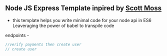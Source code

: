 ## Node JS Express Template inpired by [Scott Moss](https://github.com/FrontendMasters/api-design-node-v3)

- this template helps you write minimal code for your node api in ES6 Leaveraging the power of babel to transpile code

endpoints -

```js
//verify payments then create user
// create user
```
